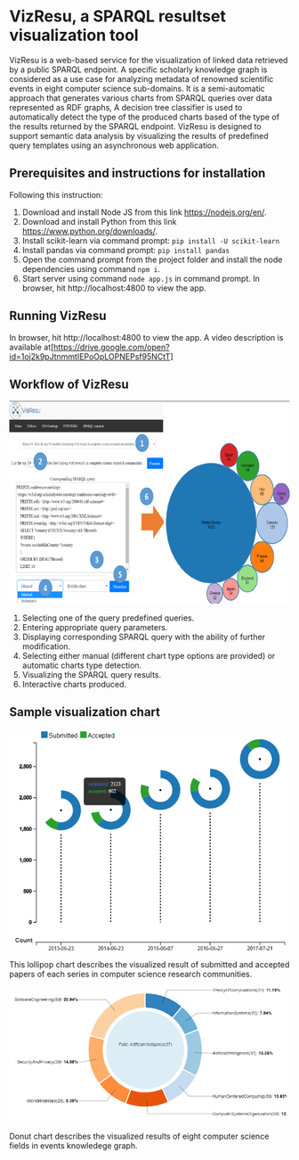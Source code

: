 # VizResu, a SPARQL resultset visualization tool
VizResu is a web-based service for the visualization of linked data retrieved by a public SPARQL endpoint.
A specific scholarly knowledge graph is considered as a use case for analyzing metadata of renowned scientific events in eight computer science sub-domains.
It is a semi-automatic approach that generates various charts from SPARQL queries over data represented as RDF graphs,
A decision tree classifier is used to automatically detect the type of the produced charts based of the type of the results returned by the SPARQL endpoint.
VizResu is designed to support semantic data analysis by visualizing the results of predefined query templates using an asynchronous web application.


## Prerequisites and instructions for installation
Following this instruction:
1. Download and install Node JS from this link https://nodejs.org/en/.
2. Download and install Python from this link https://www.python.org/downloads/.
3. Install scikit-learn via command prompt:
   `pip install -U scikit-learn`
4. Install pandas via command prompt:
  `pip install pandas`
5. Open the command prompt from the project folder and install the node dependencies using command
  `npm i`.
6. Start server using command `node app.js` in command prompt. In browser, hit http://localhost:4800 to view the app. 

## Running VizResu

In browser, hit http://localhost:4800 to view the app.
A video description is available at[https://drive.google.com/open?id=1oj2k9pJtnmmtIEPoOpLOPNEPsf95NCtT]

 ## Workflow of VizResu
 ![Workflow](/client/images/UI.PNG)
 
  1) Selecting one of the query predefined queries. 
  2) Entering appropriate query parameters.
  3) Displaying corresponding SPARQL query with the ability of further modification.
  4) Selecting either manual (different chart type options are provided) or automatic charts type detection.
  5) Visualizing the SPARQL query results.
  6) Interactive charts produced.
  
## Sample visualization chart
![Lollipop chart](/client/images/lollipop.PNG)

 This lollipop chart describes the visualized result of submitted and accepted papers of each series in computer science research communities.
 
 ![Donut chart](/client/images/Donut.PNG)
 
 Donut chart describes the visualized results of eight computer science fields in events knowledege graph.




